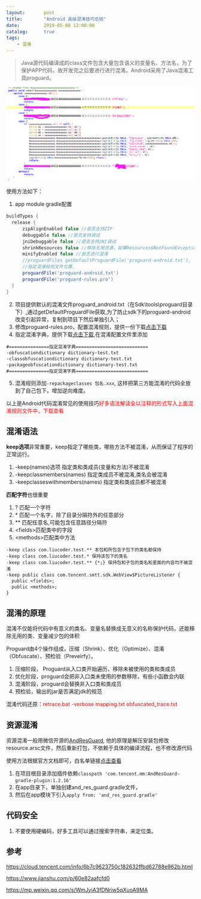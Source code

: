 ```yaml
---
layout:       post
title:        "Android 高级混淆技巧总结"
date:         2019-05-08 12:00:00
catalog:      true
tags:
    - 混淆
---
```


> Java源代码编译成的class文件包含大量包含语义的变量名、方法名，为了保护APP代码，故开发完之后要进行进行混淆。Android采用了Java混淆工具proguard。

![](/images/2019/proguard.png)

使用方法如下：

1. app module gradle配置
```Groovy
buildTypes {
  release {
      zipAlignEnabled false //是否支持ZIP
      debuggable false //是否支持调试
      jniDebuggable false //是否支持JNI调试
      shrinkResources false //移除无用资源，如果Resources$NotFoundException,就关闭此功能
      minifyEnabled false //是否进行混淆
      //proguardFiles getDefaultProguardFile('proguard-android.txt'), 'proguard-rules.pro'
      //指定混淆规则文件位置,
      proguardFile('proguard-android.txt')
      proguardFile('proguard-rules.pro')
  }
}
```
2. 项目提供默认的混淆文件proguard_android.txt（在Sdk\tools\proguard目录下）,通过getDefaultProguardFile获取,为了防止sdk下的proguard-android改变引起异常，复制到项目下然后单独引入；
3. 修改proguard-rules.pro，配置混淆规则，提供一份下载[点击下载](/file/proguard-rules.pro)
4. 指定混淆字典，提供下载[点击下载](/file/dictionary-test.txt),在混淆配置文件里添加
```Proguard
#===============指定混淆字典===========================
-obfuscationdictionary dictionary-test.txt   
-classobfuscationdictionary dictionary-test.txt
-packageobfuscationdictionary dictionary-test.txt
#===============指定混淆字典===========================
```
5. 混淆规则添加`-repackageclasses 包名.xxx`, 这样把第三方能混淆的代码全放到了自己包下，增加逆向难度。

以上是Android代码混淆常见的使用技巧<font color="red">好多语法解读全以注释的形式写入上面混淆规则文件中，下载查看</font>

## 混淆语法

**keep选项**非常重要，keep指定了哪些类，哪些方法不被混淆，从而保证了程序的正常运行。

1. -keep(names)选项   指定类和类成员(变量和方法)不被混淆
2. -keepclassmembers(names)  指定类成员不被混淆,类名会被混淆
3. -keepclasseswithmembers(names) 指定类和类成员都不被混淆

**匹配字符**也很重要

1. ?  匹配一个字符
2. \*  匹配一个名字，除了目录分隔符外的任意部分
3. ** 匹配任意名,可能包含任意路径分隔符
4. \<fields\>匹配类中的字段
5. \<methods\>匹配类中方法

```Proguard
-keep class com.liucoder.test.** 本包和所包含子包下的类名都保持
-keep class com.liucoder.test.* 保持该包下的类名
-keep class com.liucoder.test.** {*;} 保持包和子包的类名和里面的内容均不被混淆
-keep public class com.tencent.smtt.sdk.WebView$PictureListener {
  public <fields>;
  public <methods>;
}
```


## 混淆的原理

混淆不仅能将代码中有意义的类名、变量名替换成无意义的名称保护代码，还能移除无用的类、变量减少包的体积

Proguard由4个操作组成，压缩（Shrink）、优化（Optimize）、混淆（Obfuscate）、预检验（Preveirfy）。

1. 压缩阶段， Proguard从入口类开始遍历，移除未被使用的类和类成员
2. 优化阶段，proguard会把非入口类未使用的参数移除，有些小函数会内联
3. 混淆阶段，proguard会替换非入口类和类成员
4. 预检验，输出的jar是否满足jdk的规范

混淆代码还原：<font color='red'>retrace.bat -verbose mapping.txt obfuscated_trace.txt </font>

## 资源混淆

资源混淆一般用微信开源的[AndResGuard](https://github.com/shwenzhang/AndResGuard), 他的原理是解压安装包修改resource.arsc文件，然后重新打包，不依赖于具体的编译流程，也不修改源代码

使用方法根据官方文档即可，白名单链接[点击查看](https://github.com/shwenzhang/AndResGuard/blob/master/doc/white_list.md)

1. 在项目根目录添加插件依赖`classpath 'com.tencent.mm:AndResGuard-gradle-plugin:1.2.16'`
2. 在app目录下，单独创建and_res_guard.gradle文件，
3. 然后在app模块下引入`apply from: 'and_res_guard.gradle'`

## 代码安全

1. 不要使用硬编码，好多工具可以通过搜索字符串，来定位类。

## 参考

https://cloud.tencent.com/info/6b7c9623750c182632ffbd62788e962b.html

https://www.jianshu.com/p/60e82aafcfd0

https://mp.weixin.qq.com/s/WmJyiA3fDNriw5qXuoA9MA

